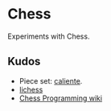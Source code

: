 # Chess

Experiments with Chess.

## Kudos

- Piece set: [caliente](https://github.com/avi-0/caliente).
- [lichess](https://lichess.org/)
- [Chess Programming wiki](https://www.chessprogramming.org/Main_Page)
